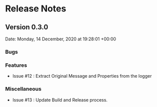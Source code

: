 # Release Notes

## Version 0.3.0

Date: Monday, 14 December, 2020 at 19:28:01 +00:00

### Bugs

### Features

* Issue #12 : Extract Original Message and Properties from the logger

### Miscellaneous

* Issue #13 : Update Build and Release process.
